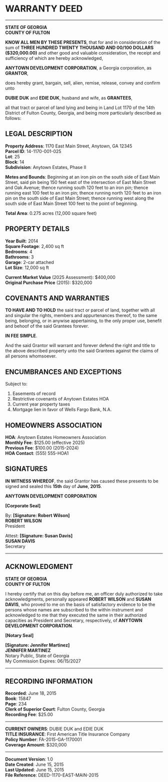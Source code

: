 # WARRANTY DEED

---

**STATE OF GEORGIA**  
**COUNTY OF FULTON**

**KNOW ALL MEN BY THESE PRESENTS**, that for and in consideration of the sum of **THREE HUNDRED TWENTY THOUSAND AND 00/100 DOLLARS ($320,000.00)** and other good and valuable consideration, the receipt and sufficiency of which are hereby acknowledged,

**ANYTOWN DEVELOPMENT CORPORATION**, a Georgia corporation, as **GRANTOR**,

does hereby grant, bargain, sell, alien, remise, release, convey and confirm unto

**DUBIE DUK** and **EDIE DUK**, husband and wife, as **GRANTEES**,

all that tract or parcel of land lying and being in Land Lot 1170 of the 14th District of Fulton County, Georgia, and being more particularly described as follows:

## LEGAL DESCRIPTION

**Property Address**: 1170 East Main Street, Anytown, GA 12345  
**Parcel ID**: 14-1170-001-025  
**Lot**: 25  
**Block**: 14  
**Subdivision**: Anytown Estates, Phase II  

**Metes and Bounds**: Beginning at an iron pin on the south side of East Main Street, said pin being 150 feet east of the intersection of East Main Street and Oak Avenue; thence running south 120 feet to an iron pin; thence running east 100 feet to an iron pin; thence running north 120 feet to an iron pin on the south side of East Main Street; thence running west along the south side of East Main Street 100 feet to the point of beginning.

**Total Area**: 0.275 acres (12,000 square feet)

## PROPERTY DETAILS

**Year Built**: 2014  
**Square Footage**: 2,400 sq ft  
**Bedrooms**: 4  
**Bathrooms**: 3  
**Garage**: 2-car attached  
**Lot Size**: 12,000 sq ft  

**Current Market Value** (2025 Assessment): $400,000  
**Original Purchase Price** (2015): $320,000  

## COVENANTS AND WARRANTIES

**TO HAVE AND TO HOLD** the said tract or parcel of land, together with all and singular the rights, members and appurtenances thereof, to the same being, belonging, or in anywise appertaining, to the only proper use, benefit and behoof of the said Grantees forever.

**IN FEE SIMPLE**.

And the said Grantor will warrant and forever defend the right and title to the above described property unto the said Grantees against the claims of all persons whomsoever.

## ENCUMBRANCES AND EXCEPTIONS

Subject to:
1. Easements of record
2. Restrictive covenants of Anytown Estates HOA
3. Current year property taxes
4. Mortgage lien in favor of Wells Fargo Bank, N.A.

## HOMEOWNERS ASSOCIATION

**HOA**: Anytown Estates Homeowners Association  
**Monthly Fee**: $125.00 (effective 2025)  
**Previous Fee**: $100.00 (2015-2024)  
**HOA Contact**: (555) 555-HOA1  

## SIGNATURES

**IN WITNESS WHEREOF**, the said Grantor has caused these presents to be signed and sealed this **15th** day of **June**, **2015**.

**ANYTOWN DEVELOPMENT CORPORATION**

**[Corporate Seal]**

By: **[Signature: Robert Wilson]**  
**ROBERT WILSON**  
President

Attest: **[Signature: Susan Davis]**  
**SUSAN DAVIS**  
Secretary

---

## ACKNOWLEDGMENT

**STATE OF GEORGIA**  
**COUNTY OF FULTON**

I hereby certify that on this day before me, an officer duly authorized to take acknowledgments, personally appeared **ROBERT WILSON** and **SUSAN DAVIS**, who proved to me on the basis of satisfactory evidence to be the persons whose names are subscribed to the within instrument and acknowledged to me that they executed the same in their authorized capacities as President and Secretary, respectively, of **ANYTOWN DEVELOPMENT CORPORATION**.

**[Notary Seal]**

**[Signature: Jennifer Martinez]**  
**JENNIFER MARTINEZ**  
Notary Public, State of Georgia  
My Commission Expires: 06/15/2027

---

## RECORDING INFORMATION

**Recorded**: June 18, 2015  
**Book**: 15847  
**Page**: 234  
**Clerk of Superior Court**: Fulton County, Georgia  
**Recording Fee**: $25.00  

---

**CURRENT OWNERS**: DUBIE DUK and EDIE DUK  
**TITLE INSURANCE**: First American Title Insurance Company  
**Policy Number**: FA-2015-GA-1170001  
**Coverage Amount**: $320,000  

---

**Document Version**: 1.0  
**Date Created**: June 15, 2015  
**Last Updated**: June 15, 2015  
**File Reference**: DEED-1170-EAST-MAIN-2015